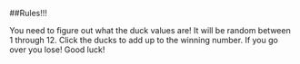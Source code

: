 ##Rules!!!


You need to figure out what the duck values are! 
It will be random between 1 through 12.
Click the ducks to add up to the winning number.
If you go over you lose!
Good luck!